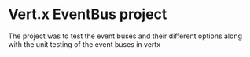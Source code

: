# Vert.x EventBus project

The project was to test the event buses and their different options along with the unit testing of the event buses in vertx